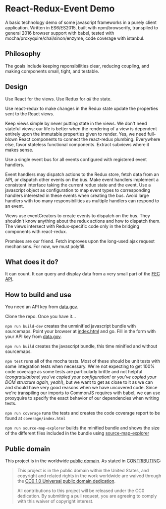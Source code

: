 React-Redux-Event Demo
=====

A basic technology demo of some javascript frameworks in a purely client application. Written in ES6/ES2015, built with npm/browserify, transpiled to general 2016 browser support with babel, tested with mocha/proxyquire/chai/sinon/enzyme, code coverage with istanbul.

## Philosophy

The goals include keeping reponsibilities clear, reducing coupling, and making components small, tight, and testable.

## Design

Use React for the views. Use Redux for *all* the state.

Use react-redux to make changes in the Redux state update the properties sent to the React views.

Keep views simple by never putting state in the views. We don't need stateful views; our life is better when the rendering of a view is dependent entirely upon the immutable properties given to render. Yes, we need full-blown React components to connect the react-redux plumbing. Everywhere else, favor stateless functional components. Extract subviews where it makes sense.

Use a single event bus for all events configured with registered event handlers.  

Event handlers may dispatch actions to the Redux store, fetch data from an API, or dispatch other events on the bus. Make event handlers implement a consistent interface taking the current redux state and the event. Use a javascript object as configuration to map event types to corresponding handlers interested in these events when creating the bus. Avoid large handlers with too many responsibilities as multiple handlers can respond to an event.

Views use eventCreators to create events to dispatch on the bus. They shouldn't know anything about the redux actions and how to dispatch them. The views intersect with Redux-specific code only in the bridging components with react-redux.

Promises are our friend. Fetch improves upon the long-used ajax request mechanisms. For now, we must polyfill.

## What does it do?

It can count. It can query and display data from a very small part of the [FEC API](https://api.open.fec.gov/developers/). 

## How to build and use

You need an API key from [data.gov](https://api.data.gov/signup/).

Clone the repo. Once you have it...

`npm run build-dev` creates the unminified javascript bundle with sourcemaps. Point your browser at [index.html](index.html) and go. Fill in the form with your API key from [data.gov](https://api.data.gov/signup/).

`npm run build` creates the javascript bundle, this time minified and without sourcemaps.

`npm test` runs all of the mocha tests. Most of these should be unit tests with some integration tests when necessary. We're not expecting to get 100% code coverage as some tests are particularly brittle and not helpful (_congratulations! you've copied your configuration!_ or _you've copied your DOM structure again, yeah!_), but we want to get as close to it as we can and should have very good reasons when we have uncovered code. Since we're transpiling our imports to CommonJS requires with babel, we can use proxyquire to specify the exact behavior of our dependencies when writing tests.

`npm run coverage` runs the tests and creates the code coverage report to be found at `coverage/index.html`

`npm run source-map-explorer` builds the minified bundle and shows the size of the different files included in the bundle using [source-map-explorer](https://github.com/danvk/source-map-explorer)

## Public domain

This project is in the worldwide [public domain](LICENSE.md). As stated in [CONTRIBUTING](CONTRIBUTING.md):

> This project is in the public domain within the United States, and copyright and related rights in the work worldwide are waived through the [CC0 1.0 Universal public domain dedication](https://creativecommons.org/publicdomain/zero/1.0/).
>
> All contributions to this project will be released under the CC0 dedication. By submitting a pull request, you are agreeing to comply with this waiver of copyright interest.